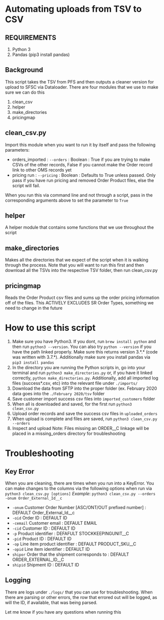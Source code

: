 # Automating uploads from TSV to CSV
## REQUIREMENTS
1. Python 3
2. Pandas (pip3 install pandas)

## Background
This script takes the TSV from PFS and then outputs a cleaner version for upload to SFSC via Dataloader.  There are four modules that we use to make sure we can do this
1. clean_csv
2. helper
3. make_directories
4. pricingmap

## clean_csv.py
Import this module when you want to run it by itself and pass the following parameters:
* orders_imported : `--orders` : Boolean : True if you are trying to make CSVs of the other records, False if you cannot make the Order record link to other OMS records yet
* pricing run : `--pricing` : Boolean : Defaults to True unless passed.  Only pass if you have run pricing and removed Order Product files, else the script will fail.

When you run this via command line and not through a script, pass in the corresponding arguments above to set the parameter to `True`
## helper
A helper module that contains some functions that we use throughout the script
## make_directories
Makes all the directories that we expect of the script when it is walking through the process.  Note that you will want to run this first and then download all the TSVs into the respective TSV folder, then run clean_csv.py
## pricingmap
Reads the Order Product csv files and sums up the order pricing information off of the files.  This ACTIVELY EXCLUDES SR Order Types, something we need to change in the future

# How to use this script
1. Make sure you have Python3.  If you dont, run `brew install python` and then run `python3 --version`.  You can also try `python --version` if you have the path linked properly.  Make sure this returns version 3.\*.\* (code was written with 3.7.\*).  Additionally make sure you install pandas via `pip3 install pandas`
2. In the directory you are running the Python scripts in, go into your terminal and run `python3 make_directories.py` or, if you have it linked correctly, `python make_directories.py`.  Additionally, add all imported log files (success*.csv, etc) into the relevant file under `./imports/`
3. Download the data from SFTP into the proper folder (ex. February 2020 data goes into the `./February 2020/tsv` folder
4. Save customer import success csv files into `imported_customers` folder
5. When all is downloaded and saved, for the first run `python3 clean_csv.py`
6. Upload order records and save the success csv files in `uploaded_orders`
7. When upload is complete and files are saved, run `python3 clean_csv.py --orders`
8. Inspect and upload
Note: Files missing an ORDER__C linkage will be placed in a missing_orders directory for troubleshooting

# Troubleshooting
## Key Error
When you are cleaning, there are times when you run into a KeyError.  You can make changes to the columns via the following options when run via `python3 clean_csv.py [options]`
_Example_: `python3 clean_csv.py --orders -onum Order_External_Id__c`
* `-onum` Customer Order Number [ASC/ONT/OUT prefixed number] : DEFAULT Order_External_Id__c
* `-oid` Order ID : DEFAULT ID
* `-cemail` Customer email : DEFAULT EMAIL
* `-cid` Customer ID : DEFAULT ID
* `-p` Product identifier : DEFAFULT STOCKKEEPINGUNIT__C
* `-pid` Product ID : DEFAULT ID
* `-op` Line item product identifier : DEFAULT PRODUCT_SKU__C
* `-opid` Line item identifier : DEFAULT ID
* `shipor` Order that the shipment corresponds to : DEFAULT ORDER_EXTERNAL_ID__C
* `shipid` Shipment ID : DEFAULT ID
## Logging
There are logs under `./logs/` that you can use for troubleshooting.  When there are parsing or other errors, the row that errored out will be logged, as will the ID, if available, that was being parsed.


Let me know if you have any questions when running this
